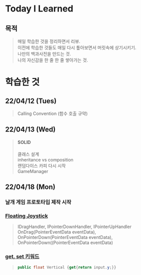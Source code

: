 Today I Learned
===
목적
---
> 매일 학습한 것을 정리하면서 리뷰.   
> 이전에 학습한 것들도 매일 다시 톺아보면서 머릿속에 상기시키기.   
> 나만의 백과사전을 만드는 것.   
> 나의 자신감을 한 줄 한 줄 쌓아가는 것.   

# 학습한 것
## 22/04/12 (Tues)
> Calling Convention (함수 호출 규약)

## 22/04/13 (Wed)
> #### SOLID   
> 클래스 설계   
> inheritance vs composition   
> 랜덤다이스 카피 다시 시작   
> GameManager   

## 22/04/18 (Mon)
### 날개 게임 프로토타입 제작 시작   
### [Floating Joystick](https://github.com/knemo333/TIL/tree/master/Unity#floating-joystick)  
> IDragHandler, IPointerDownHandler, IPointerUpHandler   
> OnDrag(PointerEventData eventData), OnPointerDown(PointerEventData eventData), OnPointerDown((PointerEventData eventData)   
### [get, set 키워드](https://github.com/knemo333/TIL/blob/master/C%23/README.md#get-set-%ED%82%A4%EC%9B%8C%EB%93%9C)
> ```cs
> public float Vertical {get{return input.y;}}
> ```
